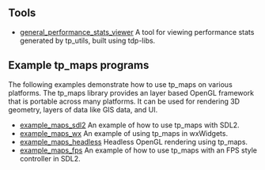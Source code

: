## Tools
* [general_performance_stats_viewer](https://github.com/tdp-libs/general_performance_stats_viewer) A
tool for viewing performance stats generated by tp_utils, built using tdp-libs.

## Example tp_maps programs
The following examples demonstrate how to use tp_maps on various platforms. The tp_maps library 
provides an layer based OpenGL framework that is portable across many platforms. It can be used for 
rendering 3D geometry, layers of data like GIS data, and UI.

* [example_maps_sdl2](https://github.com/tdp-libs/example_maps_sdl2) An example of how to use 
tp_maps with SDL2. 
* [example_maps_wx](https://github.com/tdp-libs/example_maps_wx) An example of using tp_maps in 
wxWidgets. 
* [example_maps_headless](https://github.com/tdp-libs/example_maps_headless) Headless OpenGL 
rendering using tp_maps. 
* [example_maps_fps](https://github.com/tdp-libs/example_maps_fps) An example of how to use tp_maps 
with an FPS style controller in SDL2. 